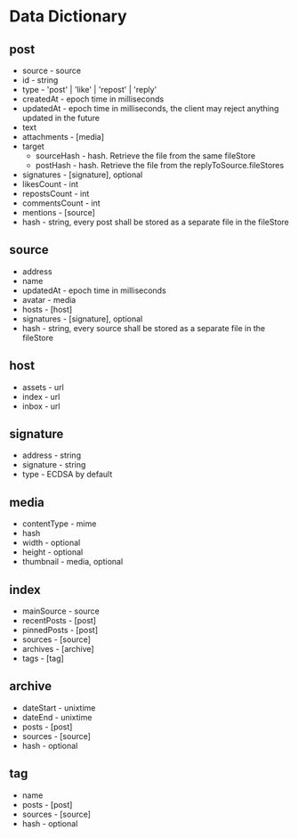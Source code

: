 # Data Dictionary

## post
* source - source
* id - string
* type - 'post' | 'like' | 'repost' | 'reply'
* createdAt - epoch time in milliseconds
* updatedAt - epoch time in milliseconds, the client may reject anything updated in the future
* text
* attachments - [media]
* target
  * sourceHash - hash. Retrieve the file from the same fileStore
  * postHash - hash. Retrieve the file from the replyToSource.fileStores
* signatures - [signature], optional 
* likesCount - int
* repostsCount - int
* commentsCount - int
* mentions - [source]
* hash - string, every post shall be stored as a separate file in the fileStore

## source
* address
* name
* updatedAt - epoch time in milliseconds
* avatar - media
* hosts - [host]
* signatures - [signature], optional
* hash - string, every source shall be stored as a separate file in the fileStore

## host
* assets - url
* index - url
* inbox - url

## signature
* address - string
* signature - string
* type - ECDSA by default

## media
* contentType - mime
* hash
* width - optional
* height - optional
* thumbnail - media, optional

## index
* mainSource - source
* recentPosts - [post]
* pinnedPosts - [post]
* sources - [source]
* archives - [archive]
* tags - [tag]

## archive
* dateStart - unixtime
* dateEnd - unixtime
* posts - [post]
* sources - [source]
* hash - optional

## tag
* name
* posts - [post]
* sources - [source]
* hash - optional
